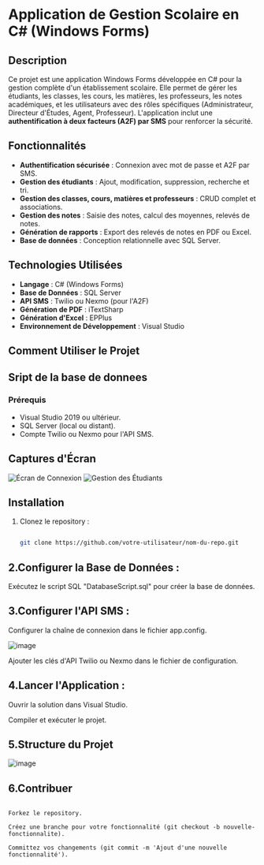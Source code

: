 # Application de Gestion Scolaire en C# (Windows Forms)

## Description
Ce projet est une application Windows Forms développée en C# pour la gestion complète d'un établissement scolaire. Elle permet de gérer les étudiants, les classes, les cours, les matières, les professeurs, les notes académiques, et les utilisateurs avec des rôles spécifiques (Administrateur, Directeur d'Études, Agent, Professeur). L'application inclut une **authentification à deux facteurs (A2F) par SMS** pour renforcer la sécurité.

## Fonctionnalités
- **Authentification sécurisée** : Connexion avec mot de passe et A2F par SMS.
- **Gestion des étudiants** : Ajout, modification, suppression, recherche et tri.
- **Gestion des classes, cours, matières et professeurs** : CRUD complet et associations.
- **Gestion des notes** : Saisie des notes, calcul des moyennes, relevés de notes.
- **Génération de rapports** : Export des relevés de notes en PDF ou Excel.
- **Base de données** : Conception relationnelle avec SQL Server.

## Technologies Utilisées
- **Langage** : C# (Windows Forms)
- **Base de Données** : SQL Server
- **API SMS** : Twilio ou Nexmo (pour l'A2F)
- **Génération de PDF** : iTextSharp
- **Génération d'Excel** : EPPlus
- **Environnement de Développement** : Visual Studio

## Comment Utiliser le Projet
## Sript de la base de donnees 


### Prérequis
- Visual Studio 2019 ou ultérieur.
- SQL Server (local ou distant).
- Compte Twilio ou Nexmo pour l'API SMS.
  
## Captures d'Écran
![Écran de Connexion]()
![Gestion des Étudiants]()

## Installation

1. Clonez le repository :
   ```bash

   git clone https://github.com/votre-utilisateur/nom-du-repo.git

## 2.Configurer la Base de Données :

Exécutez le script SQL "DatabaseScript.sql" pour créer la base de données.

## 3.Configurer l'API SMS :

Configurer la chaîne de connexion dans le fichier app.config.

![image](https://github.com/user-attachments/assets/df5d3830-50bf-4de6-b2db-5294b4c98030)

Ajouter les clés d'API Twilio ou Nexmo dans le fichier de configuration.

## 4.Lancer l'Application :

Ouvrir la solution dans Visual Studio.

Compiler et exécuter le projet.

## 5.Structure du Projet

![image](https://github.com/user-attachments/assets/bd8da7f5-b07d-4f40-9408-a2f43a21eb2a)

## 6.Contribuer

```Les contributions sont les bienvenues ! Pour contribuer :

Forkez le repository.

Créez une branche pour votre fonctionnalité (git checkout -b nouvelle-fonctionnalite).

Committez vos changements (git commit -m 'Ajout d'une nouvelle fonctionnalité').
